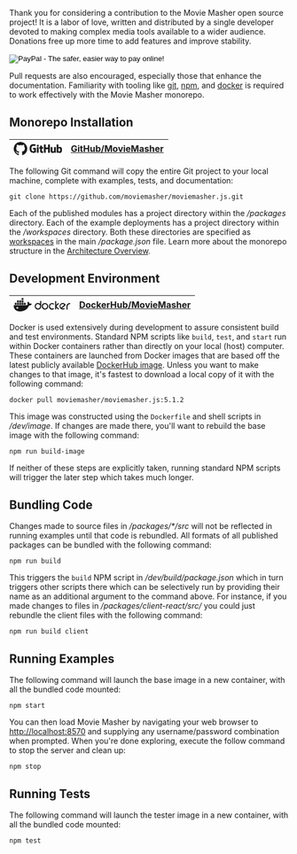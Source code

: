 Thank you for considering a contribution to the Movie Masher open source project! 
It is a labor of love, written and distributed by a single developer devoted to making complex media tools available to a wider audience. Donations free up more time to add features and improve stability. 

<form action="https://www.paypal.com/cgi-bin/webscr" method="post">
  <input type="hidden" name="cmd" value="_s-xclick"/>
  <input type="hidden" name="hosted_button_id" value="75YQHMFEATLCL"/>
  <input type="image" src="https://www.paypalobjects.com/en_US/i/btn/btn_donate_SM.gif" name="submit" alt="PayPal - The safer, easier way to pay online!"/>
  <img alt="" src="https://www.paypalobjects.com/en_US/i/scr/pixel.gif" width={1} height={1} />
</form>

Pull requests are also encouraged, especially those that enhance the documentation.
Familiarity with tooling like [git](https://git-scm.com/about), [npm](https://docs.npmjs.com/about-npm), and [docker](https://docs.docker.com/get-started/overview/) is required to work effectively with the Movie Masher monorepo.

## Monorepo Installation

| <svg width="87" height="24" viewBox="0 0 174 48"  xmlns="http://www.w3.org/2000/svg" xmlns:xlink="http://www.w3.org/1999/xlink"><path d="M 24.40 0.00 C 10.92 0.00 0.00 10.89 0.00 24.33 L 0.00 24.33 C -0.00 34.81 6.72 44.11 16.68 47.42 C 17.90 47.63 18.36 46.90 18.36 46.26 C 18.36 45.68 18.33 43.77 18.33 41.73 C 12.20 42.86 10.61 40.24 10.12 38.87 C 9.85 38.17 8.66 36.01 7.62 35.43 C 6.77 34.98 5.55 33.85 7.59 33.82 C 9.51 33.79 10.89 35.59 11.34 36.32 C 13.54 40.00 17.05 38.96 18.45 38.32 C 18.66 36.74 19.30 35.68 20.00 35.07 C 14.58 34.46 8.90 32.36 8.90 23.06 C 8.90 20.41 9.85 18.22 11.40 16.51 C 11.16 15.91 10.31 13.41 11.65 10.07 C 11.65 10.07 13.69 9.43 18.36 12.56 L 18.36 12.56 C 20.34 12.01 22.39 11.74 24.46 11.74 C 26.53 11.74 28.60 12.01 30.56 12.56 C 35.22 9.40 37.26 10.07 37.26 10.07 C 38.61 13.41 37.75 15.91 37.51 16.52 C 39.06 18.22 40.01 20.38 40.01 23.06 C 40.01 32.39 34.31 34.46 28.88 35.07 C 29.76 35.83 30.53 37.29 30.53 39.57 C 30.53 42.83 30.49 45.44 30.49 46.26 C 30.49 46.90 30.95 47.66 32.17 47.42 L 32.17 47.42 C 42.10 44.07 48.79 34.79 48.79 24.33 C 48.79 10.89 37.87 0.00 24.40 0.00 Z M 24.40 0.00" stroke="none" fill="currentColor"  /><path d="M 79.85 21.46 L 70.04 21.46 C 69.78 21.46 69.58 21.67 69.58 21.92 L 69.58 26.71 C 69.58 26.96 69.78 27.17 70.04 27.17 L 73.86 27.17 L 73.86 33.11 C 73.86 33.11 73.00 33.41 70.63 33.41 C 67.82 33.41 63.90 32.38 63.90 23.79 C 63.90 15.20 67.98 14.07 71.81 14.07 C 75.13 14.07 76.56 14.65 77.47 14.93 C 77.75 15.01 78.02 14.73 78.02 14.48 L 79.11 9.85 C 79.11 9.73 79.07 9.59 78.94 9.50 C 78.57 9.23 76.32 7.98 70.63 7.98 C 64.07 7.98 57.35 10.76 57.35 24.13 C 57.35 37.50 65.05 39.49 71.53 39.49 C 76.90 39.49 80.16 37.20 80.16 37.20 C 80.30 37.13 80.31 36.94 80.31 36.85 L 80.31 21.92 C 80.31 21.67 80.11 21.46 79.85 21.46" stroke="none" fill="currentColor"  /><path d="M 130.44 9.58 C 130.44 9.32 130.24 9.12 129.99 9.12 L 124.46 9.12 C 124.21 9.12 124.00 9.32 124.00 9.58 C 124.00 9.58 124.00 20.23 124.00 20.23 L 115.39 20.23 L 115.39 9.58 C 115.39 9.32 115.18 9.12 114.93 9.12 L 109.40 9.12 C 109.15 9.12 108.95 9.32 108.95 9.58 L 108.95 38.43 C 108.95 38.68 109.15 38.89 109.40 38.89 L 114.93 38.89 C 115.18 38.89 115.39 38.68 115.39 38.43 L 115.39 26.09 L 124.00 26.09 C 124.00 26.09 123.99 38.43 123.99 38.43 C 123.99 38.68 124.19 38.89 124.45 38.89 L 129.99 38.89 C 130.24 38.89 130.44 38.68 130.44 38.43 Z M 130.44 9.58" stroke="none" fill="currentColor"  /><path d="M 90.28 13.36 C 90.28 11.38 88.69 9.77 86.72 9.77 C 84.75 9.77 83.15 11.38 83.15 13.36 C 83.15 15.35 84.75 16.96 86.72 16.96 C 88.69 16.96 90.28 15.35 90.28 13.36" stroke="none" fill="currentColor"  /><path d="M 89.89 32.34 L 89.89 19.03 C 89.89 18.77 89.68 18.57 89.43 18.57 L 83.92 18.57 C 83.67 18.57 83.44 18.83 83.44 19.08 L 83.44 38.16 C 83.44 38.72 83.79 38.88 84.24 38.88 L 89.21 38.88 C 89.75 38.88 89.89 38.62 89.89 38.15 Z M 89.89 32.34" stroke="none" fill="currentColor"  /><path d="M 151.45 18.61 L 145.96 18.61 C 145.71 18.61 145.51 18.82 145.51 19.07 L 145.51 33.22 C 145.51 33.22 144.11 34.23 142.14 34.23 C 140.16 34.23 139.63 33.34 139.63 31.41 L 139.63 19.07 C 139.63 18.82 139.43 18.61 139.18 18.61 L 133.61 18.61 C 133.36 18.61 133.15 18.82 133.15 19.07 L 133.15 32.34 C 133.15 38.08 136.36 39.48 140.77 39.48 C 144.39 39.48 147.31 37.49 147.31 37.49 C 147.31 37.49 147.44 38.54 147.51 38.66 C 147.57 38.79 147.73 38.91 147.91 38.91 L 151.45 38.90 C 151.70 38.90 151.91 38.69 151.91 38.44 L 151.91 19.07 C 151.91 18.82 151.70 18.61 151.45 18.61" stroke="none" fill="currentColor"  /><path d="M 164.28 34.22 C 162.37 34.16 161.08 33.30 161.08 33.30 L 161.08 24.16 C 161.08 24.16 162.36 23.38 163.92 23.24 C 165.89 23.07 167.80 23.66 167.80 28.36 C 167.80 33.32 166.94 34.30 164.28 34.22 M 166.44 17.96 C 163.33 17.96 161.21 19.35 161.21 19.35 L 161.21 9.58 C 161.21 9.32 161.00 9.12 160.75 9.12 L 155.21 9.12 C 154.96 9.12 154.75 9.32 154.75 9.58 L 154.75 38.43 C 154.75 38.68 154.96 38.89 155.21 38.89 L 159.05 38.89 C 159.23 38.89 159.36 38.80 159.46 38.64 C 159.55 38.49 159.69 37.31 159.69 37.31 C 159.69 37.31 161.96 39.46 166.25 39.46 C 171.28 39.46 174.17 36.91 174.17 28.02 C 174.17 19.12 169.56 17.96 166.44 17.96" stroke="none" fill="currentColor"  /><path d="M 105.77 18.56 L 101.63 18.56 C 101.63 18.56 101.62 13.10 101.62 13.10 C 101.62 12.89 101.51 12.79 101.27 12.79 L 95.62 12.79 C 95.40 12.79 95.29 12.89 95.29 13.10 L 95.29 18.74 C 95.29 18.74 92.45 19.42 92.26 19.48 C 92.07 19.53 91.93 19.71 91.93 19.92 L 91.93 23.47 C 91.93 23.72 92.14 23.93 92.39 23.93 L 95.29 23.93 L 95.29 32.46 C 95.29 38.80 99.74 39.43 102.75 39.43 C 104.13 39.43 105.77 38.98 106.04 38.89 C 106.21 38.82 106.30 38.66 106.30 38.47 L 106.31 34.57 C 106.31 34.31 106.09 34.11 105.85 34.11 C 105.61 34.11 104.99 34.21 104.35 34.21 C 102.32 34.21 101.63 33.26 101.63 32.04 C 101.63 30.82 101.63 23.93 101.63 23.93 L 105.77 23.93 C 106.03 23.93 106.23 23.72 106.23 23.47 L 106.23 19.02 C 106.23 18.77 106.03 18.56 105.77 18.56" stroke="none" fill="currentColor"  /></svg> | [GitHub/MovieMasher](https://github.com/moviemasher/) |
| -- | -- |

The following Git command will copy the entire Git project to your local machine,
complete with examples, tests, and documentation:

```shell
git clone https://github.com/moviemasher/moviemasher.js.git
```

Each of the published modules has a project directory within the _/packages_ directory. Each of the example deployments has a project directory within the _/workspaces_ directory. Both these directories are specified as [workspaces](https://docs.npmjs.com/cli/v8/using-npm/workspaces) in the main _/package.json_ file. Learn more about the monorepo structure in the
[Architecture Overview](https://moviemasher.com/docs/Architecture.html).

## Development Environment

| <svg width="102" height="24" viewBox="0 0 204 48" xmlns="http://www.w3.org/2000/svg" xmlns:xlink="http://www.w3.org/1999/xlink"><path d="M 13.12 38.68 C 11.26 38.68 9.57 37.12 9.57 35.22 C 9.57 33.32 11.09 31.77 13.12 31.77 C 15.15 31.77 16.67 33.32 16.67 35.22 C 16.67 37.12 14.98 38.68 13.12 38.68 Z M 56.74 19.86 C 56.40 17.09 54.71 14.85 52.51 13.12 L 51.67 12.43 L 50.99 13.29 C 49.64 14.85 49.13 17.61 49.30 19.68 C 49.47 21.24 49.98 22.79 50.82 24.00 C 50.15 24.35 49.30 24.69 48.62 25.04 C 47.10 25.55 45.58 25.73 44.06 25.73 L 0.27 25.73 L 0.10 26.76 C -0.24 30.04 0.27 33.50 1.62 36.60 L 2.30 37.81 L 2.30 37.99 C 6.36 44.89 13.63 48.00 21.57 48.00 C 36.79 48.00 49.30 41.27 55.22 26.76 C 59.11 26.94 63.00 25.90 64.86 22.10 L 65.36 21.24 L 64.52 20.72 C 62.32 19.34 59.28 19.17 56.74 19.86 Z M 34.93 17.09 L 28.34 17.09 L 28.34 23.83 L 34.93 23.83 L 34.93 17.09 Z M 34.93 8.63 L 28.34 8.63 L 28.34 15.37 L 34.93 15.37 L 34.93 8.63 Z M 34.93 -0.00 L 28.34 -0.00 L 28.34 6.73 L 34.93 6.73 L 34.93 -0.00 Z M 43.05 17.09 L 36.45 17.09 L 36.45 23.83 L 43.05 23.83 L 43.05 17.09 Z M 18.53 17.09 L 11.94 17.09 L 11.94 23.83 L 18.53 23.83 L 18.53 17.09 Z M 26.81 17.09 L 20.22 17.09 L 20.22 23.83 L 26.81 23.83 L 26.81 17.09 Z M 10.41 17.09 L 3.82 17.09 L 3.82 23.83 L 10.41 23.83 L 10.41 17.09 Z M 26.81 8.63 L 20.22 8.63 L 20.22 15.37 L 26.81 15.37 L 26.81 8.63 Z M 18.53 8.63 L 11.94 8.63 L 11.94 15.37 L 18.53 15.37 L 18.53 8.63 Z M 18.53 8.63" stroke="none" fill="currentColor"  /><path d="M 170.69 34.53 C 173.57 31.94 176.44 29.53 179.32 26.94 C 180.33 26.07 181.34 25.21 182.36 24.17 C 181.51 23.14 180.33 22.45 179.15 21.93 C 176.95 21.06 174.75 21.41 172.55 22.62 C 169.85 24.17 168.66 26.76 168.83 29.87 C 168.83 31.08 169.17 32.29 169.85 33.32 C 170.36 33.84 170.52 34.19 170.69 34.53 M 174.07 36.95 C 175.43 37.47 177.12 37.47 178.64 37.12 C 179.32 36.78 181.34 35.91 182.02 36.09 L 182.36 36.09 C 182.87 36.26 183.20 36.60 183.37 37.12 C 183.88 38.16 183.71 39.19 182.70 39.71 L 182.36 39.88 C 178.64 42.13 174.75 41.78 171.03 39.71 C 169.34 38.68 167.99 37.29 166.97 35.57 L 166.80 35.22 C 164.44 31.08 164.78 26.59 167.48 22.62 C 168.33 21.24 169.68 20.20 171.03 19.34 L 171.54 18.99 C 175.09 16.92 178.81 17.09 182.36 18.82 C 184.22 19.86 185.91 21.24 186.92 23.14 L 187.09 23.48 C 187.94 24.86 186.92 26.07 185.74 26.94 L 182.19 30.04 C 179.15 32.46 176.61 34.71 174.07 36.95 Z M 201.63 17.96 L 201.97 17.96 C 203.15 17.96 204.00 18.82 204.00 20.03 C 204.00 21.76 202.48 22.10 201.13 22.10 C 199.44 22.10 197.74 23.14 196.56 24.35 C 195.04 25.90 194.36 27.80 194.36 29.87 L 194.36 39.54 C 194.36 40.58 193.69 41.61 192.50 41.61 L 192.17 41.61 C 190.98 41.61 190.31 40.75 190.31 39.54 L 190.31 29.35 C 190.31 25.38 192.17 22.27 195.21 20.03 C 197.41 18.65 199.44 17.96 201.63 17.96 Z M 153.28 24.69 L 157.84 20.03 C 158.35 19.68 159.87 17.78 160.55 17.78 L 161.23 17.78 C 162.07 17.96 162.75 18.47 162.75 19.51 L 162.75 19.86 C 162.75 20.55 161.90 21.24 161.56 21.76 C 160.72 22.79 159.70 23.65 158.86 24.69 L 154.12 29.53 L 160.21 35.74 L 161.90 37.47 L 162.58 38.16 C 162.75 38.50 162.92 38.68 162.92 39.02 L 162.92 39.54 C 162.75 40.40 162.07 41.09 161.23 41.09 L 160.89 41.09 C 160.21 41.09 159.53 40.40 159.03 39.88 C 158.18 39.02 157.17 38.16 156.32 37.12 L 153.28 34.19 L 153.28 39.02 C 153.28 40.06 152.60 41.09 151.42 41.09 L 151.08 41.09 C 149.90 41.09 149.22 40.23 149.22 39.02 L 149.22 12.43 C 149.22 11.40 149.90 10.53 151.08 10.53 L 151.42 10.53 C 152.60 10.53 153.28 11.40 153.28 12.43 L 153.28 24.69 Z M 140.77 22.10 C 140.26 21.76 139.08 21.76 138.40 21.76 C 135.19 21.58 132.82 23.48 131.47 26.42 C 130.96 27.45 130.79 28.49 130.79 29.70 C 130.79 33.15 132.48 35.57 135.53 36.95 C 136.54 37.47 138.06 37.64 139.25 37.64 C 140.26 37.64 141.78 36.95 142.63 36.60 L 143.47 36.60 C 144.32 36.78 144.99 37.29 144.99 38.33 L 144.99 38.68 C 144.99 41.09 140.60 41.61 139.08 41.78 C 133.33 42.13 128.93 38.85 127.24 33.32 C 126.90 32.29 126.90 31.42 126.90 30.39 L 126.90 29.53 C 126.90 25.21 128.93 21.76 132.65 19.68 C 134.34 18.65 136.20 18.13 138.23 18.13 L 139.08 18.13 C 141.11 18.13 143.13 18.65 144.83 19.86 L 144.99 20.03 L 145.16 20.20 C 145.33 20.55 145.50 20.89 145.50 21.24 L 145.50 21.58 C 145.50 22.62 144.83 23.14 143.81 23.31 L 143.64 23.31 C 142.46 22.96 141.11 22.27 140.77 22.10 Z M 105.26 29.53 C 105.26 32.46 106.78 34.71 109.15 36.26 C 110.34 36.95 111.69 37.29 113.04 37.29 C 115.91 37.29 118.11 35.74 119.63 33.32 C 120.31 32.12 120.65 30.73 120.65 29.35 C 120.65 26.59 119.30 24.35 117.10 22.79 C 115.91 21.93 114.39 21.58 113.04 21.58 C 109.83 21.58 107.46 23.31 106.11 26.24 C 105.26 27.45 105.26 28.49 105.26 29.53 Z M 112.36 17.78 L 112.87 17.78 C 117.44 17.78 120.82 20.03 123.02 24.00 C 123.86 25.55 124.37 27.28 124.37 29.18 L 124.37 30.04 C 124.37 34.36 122.34 37.81 118.62 39.88 C 116.93 40.92 115.07 41.44 113.04 41.44 L 112.19 41.44 C 107.97 41.44 104.59 39.37 102.56 35.57 C 101.54 33.84 101.04 31.94 101.04 29.87 L 101.04 29.01 C 101.04 24.69 103.07 21.24 106.78 19.17 C 108.64 18.30 110.34 17.78 112.36 17.78 Z M 79.56 29.53 C 79.56 32.63 81.09 35.05 83.79 36.43 C 84.81 36.95 85.99 37.29 87.34 37.29 C 90.38 37.29 92.58 35.91 94.10 33.32 C 94.78 32.12 95.12 30.73 95.12 29.35 C 95.12 26.59 93.94 24.52 91.74 22.96 C 90.38 22.10 89.03 21.58 87.34 21.58 C 84.13 21.58 81.76 23.31 80.41 26.24 C 79.90 27.45 79.56 28.49 79.56 29.53 Z M 95.12 20.72 L 95.12 12.26 C 95.12 11.22 95.80 10.19 96.98 10.19 L 97.32 10.19 C 98.50 10.19 99.18 11.05 99.18 12.26 L 99.18 30.04 C 99.18 34.36 97.15 37.81 93.43 39.88 C 91.74 40.92 89.88 41.44 87.85 41.44 L 87.00 41.44 C 82.78 41.44 79.40 39.37 77.37 35.57 C 76.35 33.84 75.84 31.94 75.84 29.87 L 75.84 29.01 C 75.84 24.69 77.87 21.24 81.59 19.17 C 83.28 18.13 85.14 17.61 87.17 17.61 L 88.02 17.61 C 90.55 17.78 93.09 18.82 95.12 20.72 Z M 95.12 20.72" stroke="none" fill="currentColor"  /></svg> | [DockerHub/MovieMasher](https://blah) |
| -- | -- |

Docker is used extensively during development to assure consistent build and test environments. Standard NPM scripts like `build`, `test`, and `start` run within Docker containers rather than directly on your local (host) computer. These containers are launched from Docker images that are based off the latest publicly available [DockerHub image](https://hub.docker.com/r/moviemasher/moviemasher.js/). Unless you want to make changes to that image, it's fastest to download a local copy of it with the following command:

```shell
docker pull moviemasher/moviemasher.js:5.1.2
```

This image was constructed using the `Dockerfile` and shell scripts in _/dev/image_. If changes are made there, you'll want to rebuild the base image with the following command:

```shell
npm run build-image
```

If neither of these steps are explicitly taken, running standard NPM scripts will trigger the later step which takes much longer. 


## Bundling Code
Changes made to source files in _/packages/*/src_ will not be reflected in running examples until that code is rebundled. All formats of all published packages can be bundled with the following command:

```shell
npm run build
```

This triggers the `build` NPM script in _/dev/build/package.json_ which in turn triggers other scripts there which can be selectively run by providing their name as an additional argument to the command above. For instance, if you made changes to files in _/packages/client-react/src/_ you could just rebundle the client files with the following command:

```shell
npm run build client
```


## Running Examples

The following command will launch the base image in a new container, with all the bundled code mounted:

```shell
npm start
```

You can then load Movie Masher by navigating your web browser to
[http://localhost:8570](http://localhost:8570) and supplying any username/password
combination when prompted. When you're done exploring, execute the follow command to stop the server and clean up:

```shell
npm stop
```

## Running Tests

The following command will launch the tester image in a new container, with all the bundled code mounted:

```shell
npm test
```
